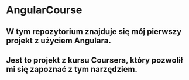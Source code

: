 # AngularCourse
## W tym repozytorium znajduje się mój pierwszy projekt z użyciem Angulara.
## Jest to projekt z kursu Coursera, który pozwolił mi się zapoznać z tym narzędziem.
